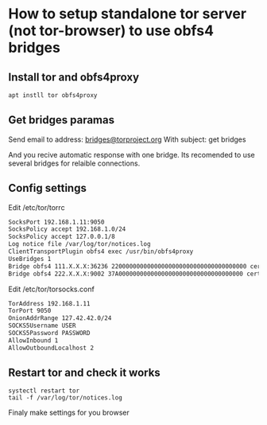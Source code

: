 # How to setup standalone tor server (not tor-browser) to use obfs4 bridges

## Install tor and obfs4proxy

```bash
apt instll tor obfs4proxy
```

## Get bridges paramas

Send email to address: bridges@torproject.org
With subject: get bridges

And you recive automatic response with one bridge.
Its recomended to use several bridges for relaible connections.

## Config settings

Edit /etc/tor/torrc

```bash
SocksPort 192.168.1.11:9050
SocksPolicy accept 192.168.1.0/24
SocksPolicy accept 127.0.0.1/8
Log notice file /var/log/tor/notices.log
ClientTransportPlugin obfs4 exec /usr/bin/obfs4proxy
UseBridges 1
Bridge obfs4 111.X.X.X:36236 22000000000000000000000000000000000000 cert=/mOPlkKKJ$SDFSDDFLKKJHLLLKIJKKLJL/JLKKLKJJHJHHJKHH iat-mode=0
Bridge obfs4 222.X.X.X:9002 37A00000000000000000000000000000000000 cert=LKJLlkjjlLKJLLJLkkjjkjklj/UjksdkfljkjUUUUUUU iat-mode=0
```

Edit /etc/tor/torsocks.conf

```bash
TorAddress 192.168.1.11
TorPort 9050
OnionAddrRange 127.42.42.0/24
SOCKS5Username USER
SOCKS5Password PASSWORD
AllowInbound 1
AllowOutboundLocalhost 2
```

## Restart tor and check it works

```
systectl restart tor
tail -f /var/log/tor/notices.log
```

Finaly make settings for you browser
